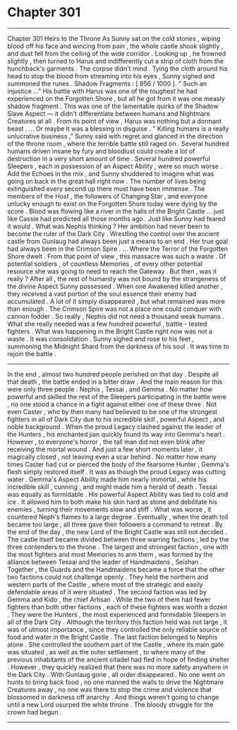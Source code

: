 
# Chapter 301


---

Chapter 301 Heirs to the Throne
As Sunny sat on the cold stones , wiping blood off his face and wincing from pain , the whole castle shook slightly , and dust fell from the ceiling of the wide corridor . Looking up , he frowned slightly , then turned to Harus and indifferently cut a strip of cloth from the hunchback's garments .
The corpse didn't mind .
Tying the cloth around his head to stop the blood from streaming into his eyes , Sunny sighed and summoned the runes .
Shadow Fragments : [ 956 / 1000 ].
" Such an injustice …"
His battle with Harus was one of the toughest he had experienced on the Forgotten Shore , but all he got from it was one measly shadow fragment . This was one of the lamentable quirks of the Shadow Slave Aspect — it didn't differentiate between humans and Nightmare Creatures at all . From its point of view , Harus was nothing but a dormant beast .
… Or maybe it was a blessing in disguise .
" Killing humans is a really unlucrative business ," Sunny said with regret and glanced in the direction of the throne room , where the terrible battle still raged on .
Several hundred humans driven insane by fury and bloodlust could create a lot of destruction in a very short amount of time . Several hundred powerful Sleepers , each in possession of an Aspect Ability , were so much worse . Add the Echoes in the mix , and Sunny shuddered to imagine what was going on back in the great hall right now .
The number of lives being extinguished every second up there must have been immense . The members of the Host , the followers of Changing Star , and everyone unlucky enough to exist on the Forgotten Shore today were dying by the score . Blood was flowing like a river in the halls of the Bright Castle … just like Cassie had predicted all those months ago .
Just like Sunny had feared it would .
What was Nephis thinking ?
Her ambition had never been to become the ruler of the Dark City . Wrestling the control over the ancient castle from Gunlaug had always been just a means to an end . Her true goal had always been in the Crimson Spire .
… Where the Terror of the Forgotten Shore dwelt .
From that point of view , this massacre was such a waste . Of potential soldiers , of countless Memories , of every other potential resource she was going to need to reach the Gateway .
But then , was it really ?
After all , the rest of humanity was not bound by the strangeness of the divine Aspect Sunny possessed . When one Awakened killed another , they received a vast portion of the soul essence their enemy had accumulated . A lot of it simply disappeared , but what remained was more than enough .
The Crimson Spire was not a place one could conquer with cannon fodder . So really , Nephis did not need a thousand weak humans . What she really needed was a few hundred powerful , battle - tested fighters .
What was happening in the Bright Castle right now was not a waste .
It was consolidation .
Sunny sighed and rose to his feet , summoning the Midnight Shard from the darkness of his soul .
It was time to rejoin the battle .
***
In the end , almost two hundred people perished on that day . Despite all that death , the battle ended in a bitter draw .
And the main reason for this were only three people : Nephis , Tessai , and Gemma .
No matter how powerful and skilled the rest of the Sleepers participating in the battle were , no one stood a chance in a fight against either one of these three . Not even Caster , who by then many had believed to be one of the strongest fighters in all of Dark City due to his incredible skill , powerful Aspect , and noble background .
When the proud Legacy clashed against the leader of the Hunters , his enchanted jian quickly found its way into Gemma's heart . However , to everyone's horror , the tall man did not even blink after receiving the mortal wound . And just a few short moments later , it magically closed , not leaving even a scar behind .
No matter how many times Caster had cut or pierced the body of the fearsome Hunter , Gemma's flesh simply restored itself . It was as though the proud Legacy was cutting water .
Gemma's Aspect Ability made him nearly immortal , while his incredible skill , cunning , and might made him a herald of death .
Tessai was equally as formidable . His powerful Aspect Ability was tied to cold and ice . It allowed him to both make his skin hard as stone and debilitate his enemies , turning their movements slow and stiff . What was worse , it countered Neph's flames to a large degree .
Eventually , when the death toll became too large , all three gave their followers a command to retreat .
By the end of the day , the new Lord of the Bright Castle was still not decided . The castle itself became divided between three warring factions , led by the three contenders to the throne .
The largest and strongest faction , one with the most fighters and most Memories to arm them , was formed by the alliance between Tessai and the leader of Handmaidens , Seishan . Together , the Guards and the Handmaidens became a force that the other two factions could not challenge openly . They held the northern and western parts of the Castle , where most of the strategic and easily defendable areas of it were situated .
The second faction was led by Gemma and Kido , the chief Artisan . While the two of them had fewer fighters than both other factions , each of these fighters was worth a dozen . They were the Hunters , the most experienced and formidable Sleepers in all of the Dark City . Although the territory this faction held was not large , it was of utmost importance , since they controlled the only reliable source of food and water in the Bright Castle .
The last faction belonged to Nephis alone . She controlled the southern part of the Castle , where its main gate was situated , as well as the outer settlement , to where many of the previous inhabitants of the ancient citadel had fled in hope of finding shelter .
However , they quickly realized that there was no more safety anywhere in the Dark City .
With Gunlaug gone , all order disappeared . No one went on hunts to bring back food , no one manned the walls to drive the Nightmare Creatures away , no one was there to stop the crime and violence that blossomed in darkness off anarchy .
And things weren't going to change until a new Lord usurped the white throne .
The bloody struggle for the crown had begun .

---

